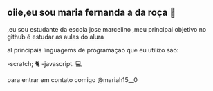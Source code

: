 ## oiie,eu sou maria fernanda a da roça 🐎
,eu sou estudante da escola jose marcelino 
,meu principal objetivo no github é estudar as aulas do alura

al principais linguagems de programaçao que eu utilizo sao:

-scratch; 🐈
-javascript. 💻

para entrar em contato comigo 
@mariah15__0

